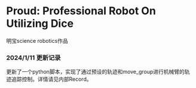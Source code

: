 # Proud: Professional Robot On Utilizing Dice
明宝science robotics作品

### 2024/1/11 更新记录

更新了一个python脚本，实现了通过预设的轨迹和move_group进行机械臂的轨迹追踪控制。详情请见内部Record。
